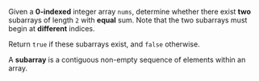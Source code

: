 Given a **0-indexed** integer array `nums`, determine whether there exist **two** subarrays of length `2` with **equal** sum. Note that the two subarrays must begin at **different** indices.

Return `true` if these subarrays exist, and `false` otherwise.

A **subarray** is a contiguous non-empty sequence of elements within an array.